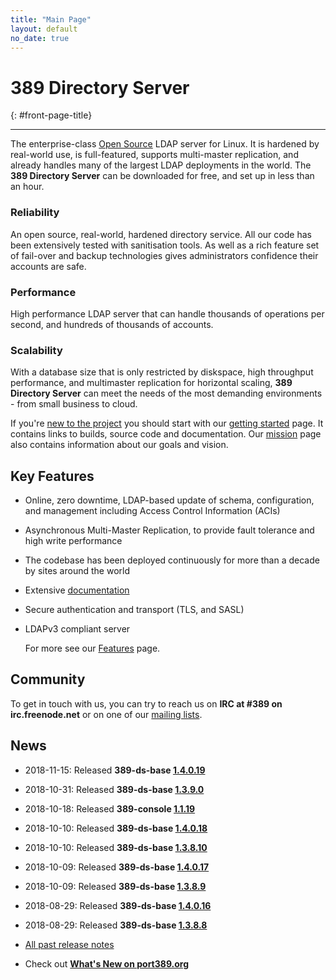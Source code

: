 ```yaml
---
title: "Main Page"
layout: default
no_date: true
---
```


# 389 Directory Server
{: #front-page-title}

---

The enterprise-class [Open Source](docs/389ds/FAQ/licensing.html) LDAP server for Linux. It is hardened by real-world use, is full-featured, supports multi-master replication, and already handles many of the largest LDAP deployments in the world.  The **389 Directory Server** can be downloaded for free, and set up in less than an hour.


<div id="front-page-columns" class="container-fluid">
  <div class="row">
    <div class="col-xs-12 col-md-4">
      <h3 class="front-page-column-title">
        Reliability
      </h3>
      <p class="front-page-column-text">
        An open source, real-world, hardened directory service. All our code has been extensively tested with sanitisation tools. As well as a rich feature set of fail-over and backup technologies gives administrators confidence their accounts are safe.
      </p>
    </div>
    <div class="col-xs-12 col-md-4">
      <h3 class="front-page-column-title">
        Performance
      </h3>
      <p class="front-page-column-text">
        High performance LDAP server that can handle thousands of operations per second, and hundreds of thousands of accounts.
       </p>
    </div>
    <div class="col-xs-12 col-md-4">
      <h3 class="front-page-column-title">
        Scalability
      </h3>
      <p class="front-page-column-text">
        With a database size that is only restricted by diskspace, high throughput performance, and multimaster replication for horizontal scaling, <strong>389 Directory Server</strong> can meet the needs of the most demanding environments - from small business to cloud.
      </p>
    </div>
  </div>
</div>

If you're [new to the project](docs/389ds/users.html) you should start with our [getting started](docs/389ds/FAQ/getting-started.html) page. It contains links to builds, source code and documentation. Our [mission](docs/389ds/FAQ/mission.html) page also contains information about our goals and vision.

## Key Features

-   Online, zero downtime, LDAP-based update of schema, configuration, and management including Access Control Information (ACIs)
-   Asynchronous Multi-Master Replication, to provide fault tolerance and high write performance
-   The codebase has been deployed continuously for more than a decade by sites around the world
-   Extensive [documentation](https://access.redhat.com/site/documentation/Red_Hat_Directory_Server/)
-   Secure authentication and transport (TLS, and SASL)
-   LDAPv3 compliant server

    For more see our [Features](docs/389ds/FAQ/features.html) page.

## Community

To get in touch with us, you can try to reach us on **IRC at \#389 on irc.freenode.net** or on one of our [mailing lists](docs/389ds/mailing-lists.html).

## News

<!-- Try to keep this list under 10 releases  -->
- 2018-11-15: Released **389-ds-base [1.4.0.19](docs/389ds/releases/release-1-4-0-19.html)**
- 2018-10-31: Released **389-ds-base [1.3.9.0](docs/389ds/releases/release-1-3-9-0.html)**
- 2018-10-18: Released **389-console [1.1.19](docs/389ds/releases/release-console-1-1-19.html)**
- 2018-10-10: Released **389-ds-base [1.4.0.18](docs/389ds/releases/release-1-4-0-18.html)**
- 2018-10-10: Released **389-ds-base [1.3.8.10](docs/389ds/releases/release-1-3-8-10.html)**
- 2018-10-09: Released **389-ds-base [1.4.0.17](docs/389ds/releases/release-1-4-0-17.html)**
- 2018-10-09: Released **389-ds-base [1.3.8.9](docs/389ds/releases/release-1-3-8-9.html)**
- 2018-08-29: Released **389-ds-base [1.4.0.16](docs/389ds/releases/release-1-4-0-16.html)**
- 2018-08-29: Released **389-ds-base [1.3.8.8](docs/389ds/releases/release-1-3-8-8.html)**

- [All past release notes](docs/389ds/releases/release-notes.html)

- Check out **[What's New on port389.org](whats_new.html)**


<br>
